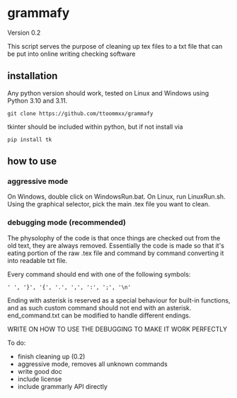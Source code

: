 # grammafy

Version 0.2

This script serves the purpose of cleaning up tex files to a txt file that can be put into online writing checking software

## installation

Any python version should work, tested on Linux and Windows using Python 3.10 and 3.11.
```
git clone https://github.com/ttoommxx/grammafy
```
tkinter should be included within python, but if not install via
```
pip install tk
```

## how to use

### aggressive mode

On Windows, double click on WindowsRun.bat.
On Linux, run LinuxRun.sh.
Using the graphical selector, pick the main .tex file you want to clean.

### debugging mode (recommended)

The physolophy of the code is that once things are checked out from the old text, they are always removed. Essentially the code is made so that it's eating portion of the raw .tex file and command by command converting it into readable txt file.

Every command should end with one of the following symbols:
```
' ', '}', '{', '.', ',', ':', ';', '\n'
```
Ending with asterisk is reserved as a special behaviour for built-in functions, and as such custom command should not end with an asterisk.
end_command.txt can be modified to handle different endings.


WRITE ON HOW TO USE THE DEBUGGING TO MAKE IT WORK PERFECTLY




To do:
- finish cleaning up (0.2)
- aggressive mode, removes all unknown commands
- write good doc
- include license
- include grammarly API directly

